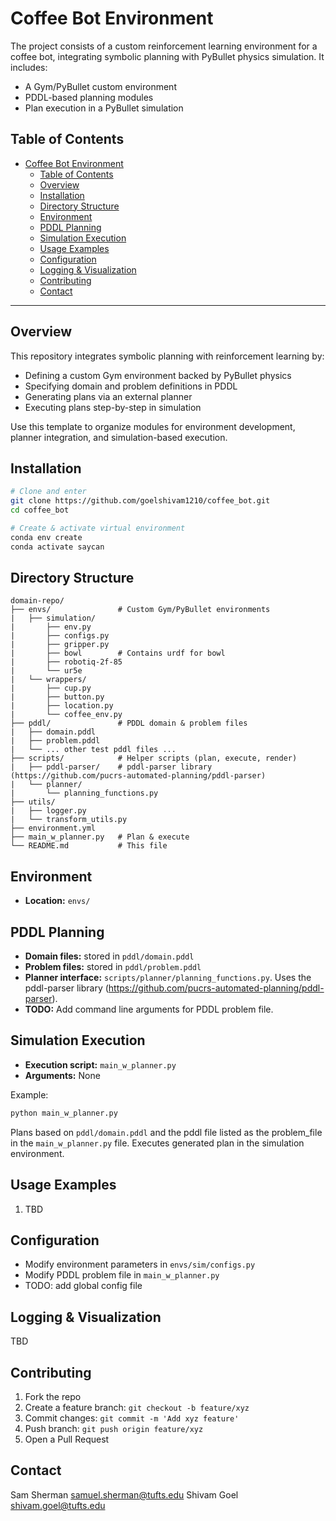 # Coffee Bot Environment

The project consists of a custom reinforcement learning environment for a coffee bot, integrating symbolic planning with PyBullet physics simulation. It includes:
- A Gym/PyBullet custom environment
- PDDL-based planning modules
- Plan execution in a PyBullet simulation

## Table of Contents

- [Coffee Bot Environment](#coffee-bot-environment)
  - [Table of Contents](#table-of-contents)
  - [Overview](#overview)
  - [Installation](#installation)
  - [Directory Structure](#directory-structure)
  - [Environment](#environment)
  - [PDDL Planning](#pddl-planning)
  - [Simulation Execution](#simulation-execution)
  - [Usage Examples](#usage-examples)
  - [Configuration](#configuration)
  - [Logging \& Visualization](#logging--visualization)
  - [Contributing](#contributing)
  - [Contact](#contact)

---

## Overview

This repository integrates symbolic planning with reinforcement learning by:

- Defining a custom Gym environment backed by PyBullet physics
- Specifying domain and problem definitions in PDDL
- Generating plans via an external planner
- Executing plans step-by-step in simulation

Use this template to organize modules for environment development, planner integration, and simulation-based execution.

## Installation

```bash
# Clone and enter
git clone https://github.com/goelshivam1210/coffee_bot.git
cd coffee_bot

# Create & activate virtual environment
conda env create
conda activate saycan
```


## Directory Structure

```text
domain-repo/
├── envs/               # Custom Gym/PyBullet environments
|   ├── simulation/
|       ├── env.py
|       ├── configs.py
|       ├── gripper.py
|       ├── bowl        # Contains urdf for bowl
|       ├── robotiq-2f-85
|       └── ur5e
|   └── wrappers/
|       ├── cup.py
|       ├── button.py
|       ├── location.py
|       └── coffee_env.py
├── pddl/               # PDDL domain & problem files
|   ├── domain.pddl
|   ├── problem.pddl
|   └── ... other test pddl files ...
├── scripts/            # Helper scripts (plan, execute, render)
|   ├── pddl-parser/    # pddl-parser library (https://github.com/pucrs-automated-planning/pddl-parser)
|   └── planner/
|       └── planning_functions.py
├── utils/
|   ├── logger.py
|   └── transform_utils.py
├── environment.yml
├── main_w_planner.py   # Plan & execute
└── README.md           # This file
```

## Environment

- **Location:** `envs/`

## PDDL Planning

- **Domain files:** stored in `pddl/domain.pddl`
- **Problem files:** stored in `pddl/problem.pddl`
- **Planner interface:** `scripts/planner/planning_functions.py`. Uses the pddl-parser library (https://github.com/pucrs-automated-planning/pddl-parser).
- **TODO:** Add command line arguments for PDDL problem file.

## Simulation Execution

- **Execution script:** `main_w_planner.py`
- **Arguments:** None

Example:

```bash
python main_w_planner.py
```
Plans based on `pddl/domain.pddl` and the pddl file listed as the problem_file in the `main_w_planner.py` file. Executes generated plan in the simulation environment.

## Usage Examples

1. TBD

## Configuration

- Modify environment parameters in `envs/sim/configs.py`
- Modify PDDL problem file in `main_w_planner.py`
- TODO: add global config file

## Logging & Visualization

TBD

## Contributing

1. Fork the repo
2. Create a feature branch: `git checkout -b feature/xyz`
3. Commit changes: `git commit -m 'Add xyz feature'`
4. Push branch: `git push origin feature/xyz`
5. Open a Pull Request

## Contact

Sam Sherman samuel.sherman@tufts.edu
Shivam Goel shivam.goel@tufts.edu

